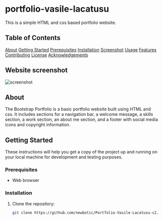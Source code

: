 # portfolio-vasile-lacatusu

This is a simple HTML and css based portfolio website.

## Table of Contents
 [About](#about)
[Getting Started](#getting-started)
[Prerequisites](#prerequisites)
[Installation](#installation)
[Screenshot](#screenshot)
[Usage](#usage)
[Features](#features)
[Contributing](#contributing)
[License](#license)
[Acknowledgements](#acknowledgements)

## Website screenshot
![screenshot]()


## About

The Bootstrap Portfolio is a basic portfolio website built using  HTML and css. It includes sections for a navigation bar, a welcome message, a skills section, a work section, an about me section, and a footer with social media icons and copyright information.

## Getting Started

These instructions will help you get a copy of the project up and running on your local machine for development and testing purposes.

### Prerequisites

- Web browser

### Installation

1. Clone the repository:

   ```bash
   git clone https://github.com/newbotic/Portfolio-Vasile-Lacatusu-c2.git
